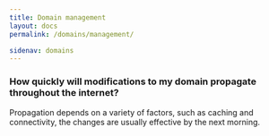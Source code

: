 ```yaml
---
title: Domain management
layout: docs
permalink: /domains/management/

sidenav: domains
---
```


### How quickly will modifications to my domain propagate throughout the internet?

Propagation depends on a variety of factors, such as caching and connectivity, the changes are usually effective by the next morning.
